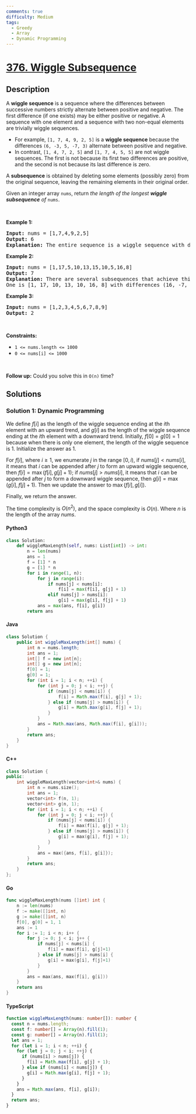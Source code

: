 ```yaml
---
comments: true
difficulty: Medium
tags:
  - Greedy
  - Array
  - Dynamic Programming
---
```


<!-- problem:start -->

# [376. Wiggle Subsequence](https://leetcode.com/problems/wiggle-subsequence)


## Description

<!-- description:start -->

<p>A <strong>wiggle sequence</strong> is a sequence where the differences between successive numbers strictly alternate between positive and negative. The first difference (if one exists) may be either positive or negative. A sequence with one element and a sequence with two non-equal elements are trivially wiggle sequences.</p>

<ul>
	<li>For example, <code>[1, 7, 4, 9, 2, 5]</code> is a <strong>wiggle sequence</strong> because the differences <code>(6, -3, 5, -7, 3)</code> alternate between positive and negative.</li>
	<li>In contrast, <code>[1, 4, 7, 2, 5]</code> and <code>[1, 7, 4, 5, 5]</code> are not wiggle sequences. The first is not because its first two differences are positive, and the second is not because its last difference is zero.</li>
</ul>

<p>A <strong>subsequence</strong> is obtained by deleting some elements (possibly zero) from the original sequence, leaving the remaining elements in their original order.</p>

<p>Given an integer array <code>nums</code>, return <em>the length of the longest <strong>wiggle subsequence</strong> of </em><code>nums</code>.</p>

<p>&nbsp;</p>
<p><strong class="example">Example 1:</strong></p>

<pre>
<strong>Input:</strong> nums = [1,7,4,9,2,5]
<strong>Output:</strong> 6
<strong>Explanation:</strong> The entire sequence is a wiggle sequence with differences (6, -3, 5, -7, 3).
</pre>

<p><strong class="example">Example 2:</strong></p>

<pre>
<strong>Input:</strong> nums = [1,17,5,10,13,15,10,5,16,8]
<strong>Output:</strong> 7
<strong>Explanation:</strong> There are several subsequences that achieve this length.
One is [1, 17, 10, 13, 10, 16, 8] with differences (16, -7, 3, -3, 6, -8).
</pre>

<p><strong class="example">Example 3:</strong></p>

<pre>
<strong>Input:</strong> nums = [1,2,3,4,5,6,7,8,9]
<strong>Output:</strong> 2
</pre>

<p>&nbsp;</p>
<p><strong>Constraints:</strong></p>

<ul>
	<li><code>1 &lt;= nums.length &lt;= 1000</code></li>
	<li><code>0 &lt;= nums[i] &lt;= 1000</code></li>
</ul>

<p>&nbsp;</p>
<p><strong>Follow up:</strong> Could you solve this in <code>O(n)</code> time?</p>

<!-- description:end -->

## Solutions

<!-- solution:start -->

### Solution 1: Dynamic Programming

We define $f[i]$ as the length of the wiggle sequence ending at the $i$th element with an upward trend, and $g[i]$ as the length of the wiggle sequence ending at the $i$th element with a downward trend. Initially, $f[0] = g[0] = 1$ because when there is only one element, the length of the wiggle sequence is $1$. Initialize the answer as $1$.

For $f[i]$, where $i \geq 1$, we enumerate $j$ in the range $[0, i)$, if $nums[j] < nums[i]$, it means that $i$ can be appended after $j$ to form an upward wiggle sequence, then $f[i] = \max(f[i], g[j] + 1)$; if $nums[j] > nums[i]$, it means that $i$ can be appended after $j$ to form a downward wiggle sequence, then $g[i] = \max(g[i], f[j] + 1)$. Then we update the answer to $\max(f[i], g[i])$.

Finally, we return the answer.

The time complexity is $O(n^2)$, and the space complexity is $O(n)$. Where $n$ is the length of the array $nums$.

<!-- tabs:start -->

#### Python3

```python
class Solution:
    def wiggleMaxLength(self, nums: List[int]) -> int:
        n = len(nums)
        ans = 1
        f = [1] * n
        g = [1] * n
        for i in range(1, n):
            for j in range(i):
                if nums[j] < nums[i]:
                    f[i] = max(f[i], g[j] + 1)
                elif nums[j] > nums[i]:
                    g[i] = max(g[i], f[j] + 1)
            ans = max(ans, f[i], g[i])
        return ans
```

#### Java

```java
class Solution {
    public int wiggleMaxLength(int[] nums) {
        int n = nums.length;
        int ans = 1;
        int[] f = new int[n];
        int[] g = new int[n];
        f[0] = 1;
        g[0] = 1;
        for (int i = 1; i < n; ++i) {
            for (int j = 0; j < i; ++j) {
                if (nums[j] < nums[i]) {
                    f[i] = Math.max(f[i], g[j] + 1);
                } else if (nums[j] > nums[i]) {
                    g[i] = Math.max(g[i], f[j] + 1);
                }
            }
            ans = Math.max(ans, Math.max(f[i], g[i]));
        }
        return ans;
    }
}
```

#### C++

```cpp
class Solution {
public:
    int wiggleMaxLength(vector<int>& nums) {
        int n = nums.size();
        int ans = 1;
        vector<int> f(n, 1);
        vector<int> g(n, 1);
        for (int i = 1; i < n; ++i) {
            for (int j = 0; j < i; ++j) {
                if (nums[j] < nums[i]) {
                    f[i] = max(f[i], g[j] + 1);
                } else if (nums[j] > nums[i]) {
                    g[i] = max(g[i], f[j] + 1);
                }
            }
            ans = max({ans, f[i], g[i]});
        }
        return ans;
    }
};
```

#### Go

```go
func wiggleMaxLength(nums []int) int {
	n := len(nums)
	f := make([]int, n)
	g := make([]int, n)
	f[0], g[0] = 1, 1
	ans := 1
	for i := 1; i < n; i++ {
		for j := 0; j < i; j++ {
			if nums[j] < nums[i] {
				f[i] = max(f[i], g[j]+1)
			} else if nums[j] > nums[i] {
				g[i] = max(g[i], f[j]+1)
			}
		}
		ans = max(ans, max(f[i], g[i]))
	}
	return ans
}
```

#### TypeScript

```ts
function wiggleMaxLength(nums: number[]): number {
  const n = nums.length;
  const f: number[] = Array(n).fill(1);
  const g: number[] = Array(n).fill(1);
  let ans = 1;
  for (let i = 1; i < n; ++i) {
    for (let j = 0; j < i; ++j) {
      if (nums[i] > nums[j]) {
        f[i] = Math.max(f[i], g[j] + 1);
      } else if (nums[i] < nums[j]) {
        g[i] = Math.max(g[i], f[j] + 1);
      }
    }
    ans = Math.max(ans, f[i], g[i]);
  }
  return ans;
}
```

<!-- tabs:end -->

<!-- solution:end -->

<!-- problem:end -->
